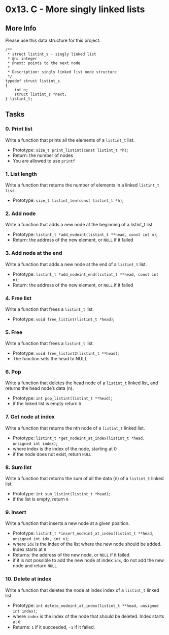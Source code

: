 # 0x13. C - More singly linked lists

## More Info
Please use this data structure for this project:

```
/**
 * struct listint_s - singly linked list
 * @n: integer
 * @next: points to the next node
 *
 * Description: singly linked list node structure
 */
typedef struct listint_s
{
    int n;
    struct listint_s *next;
} listint_t;
```

## Tasks

### 0. Print list
Write a function that prints all the elements of a `listint_t` list.
* Prototype: `size_t print_listint(const listint_t *h)`;
* Return: the number of nodes
* You are allowed to use `printf`


### 1. List length
Write a function that returns the number of elements in a linked `listint_t list`.
* Prototype: `size_t listint_len(const listint_t *h)`;


### 2. Add node
Write a function that adds a new node at the beginning of a listint_t list.
* Prototype: `listint_t *add_nodeint(listint_t **head, const int n)`;
* Return: the address of the new element, or `NULL` if it failed


### 3. Add node at the end
Write a function that adds a new node at the end of a `listint_t` list.
* Prototype: `listint_t *add_nodeint_end(listint_t **head, const int n)`;
* Return: the address of the new element, or `NULL` if it failed


### 4. Free list
Write a function that frees a `listint_t` list.
* Prototype: `void free_listint(listint_t *head)`;


### 5. Free
Write a function that frees a `listint_t` list.
* Prototype: `void free_listint2(listint_t **head)`;
* The function sets the head to NULL


### 6. Pop
Write a function that deletes the head node of a `listint_t` linked list, and returns the head node’s data (n).
* Prototype: `int pop_listint(listint_t **head)`;
* if the linked list is empty return `0`


### 7. Get node at index
Write a function that returns the nth node of a `listint_t` linked list.
* Prototype: `listint_t *get_nodeint_at_index(listint_t *head, unsigned int index)`;
* where index is the index of the node, starting at 0
* if the node does not exist, return `NULL`


### 8. Sum list
Write a function that returns the sum of all the data (n) of a `listint_t` linked list.
* Prototype: `int sum_listint(listint_t *head)`;
* if the list is empty, return `0`


### 9. Insert
Write a function that inserts a new node at a given position.
* Prototype: `listint_t *insert_nodeint_at_index(listint_t **head, unsigned int idx, int n)`;
* where `idx` is the index of the list where the new node should be added. Index starts at `0`
* Returns: the address of the new node, or `NULL` if it failed
* if it is not possible to add the new node at index `idx`, do not add the new node and return `NULL`


### 10. Delete at index
Write a function that deletes the node at index index of a `listint_t` linked list.
* Prototype: `int delete_nodeint_at_index(listint_t **head, unsigned int index)`;
* where `index` is the index of the node that should be deleted. Index starts at `0`
* Returns: `1` if it succeeded, `-1` if it failed.
